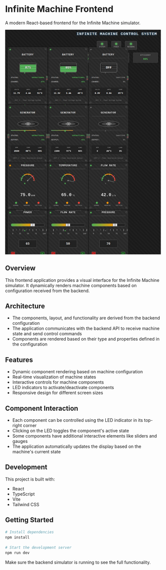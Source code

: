# Infinite Machine Frontend

A modern React-based frontend for the Infinite Machine simulator.

![Infinite Machine Screenshot](public/InfiniteMachine.jpg)

## Overview

This frontend application provides a visual interface for the Infinite Machine simulator. It dynamically renders machine components based on configuration received from the backend.

## Architecture

- The components, layout, and functionality are derived from the backend configuration
- The application communicates with the backend API to receive machine state and send control commands
- Components are rendered based on their type and properties defined in the configuration

## Features

- Dynamic component rendering based on machine configuration
- Real-time visualization of machine states
- Interactive controls for machine components
- LED indicators to activate/deactivate components
- Responsive design for different screen sizes

## Component Interaction

- Each component can be controlled using the LED indicator in its top-right corner
- Clicking on the LED toggles the component's active state
- Some components have additional interactive elements like sliders and gauges
- The application automatically updates the display based on the machine's current state

## Development

This project is built with:
- React
- TypeScript
- Vite
- Tailwind CSS

## Getting Started

```bash
# Install dependencies
npm install

# Start the development server
npm run dev
```

Make sure the backend simulator is running to see the full functionality.

